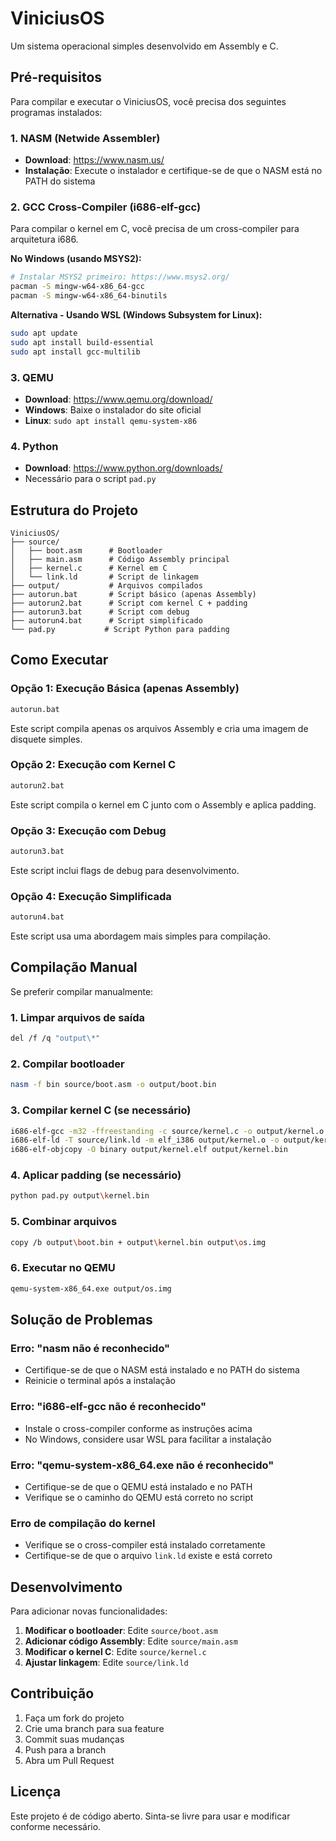 # ViniciusOS

Um sistema operacional simples desenvolvido em Assembly e C.

## Pré-requisitos

Para compilar e executar o ViniciusOS, você precisa dos seguintes programas instalados:

### 1. NASM (Netwide Assembler)
- **Download**: https://www.nasm.us/
- **Instalação**: Execute o instalador e certifique-se de que o NASM está no PATH do sistema

### 2. GCC Cross-Compiler (i686-elf-gcc)
Para compilar o kernel em C, você precisa de um cross-compiler para arquitetura i686.

**No Windows (usando MSYS2):**
```bash
# Instalar MSYS2 primeiro: https://www.msys2.org/
pacman -S mingw-w64-x86_64-gcc
pacman -S mingw-w64-x86_64-binutils
```

**Alternativa - Usando WSL (Windows Subsystem for Linux):**
```bash
sudo apt update
sudo apt install build-essential
sudo apt install gcc-multilib
```

### 3. QEMU
- **Download**: https://www.qemu.org/download/
- **Windows**: Baixe o instalador do site oficial
- **Linux**: `sudo apt install qemu-system-x86`

### 4. Python
- **Download**: https://www.python.org/downloads/
- Necessário para o script `pad.py`

## Estrutura do Projeto

```
ViniciusOS/
├── source/
│   ├── boot.asm      # Bootloader
│   ├── main.asm      # Código Assembly principal
│   ├── kernel.c      # Kernel em C
│   └── link.ld       # Script de linkagem
├── output/           # Arquivos compilados
├── autorun.bat       # Script básico (apenas Assembly)
├── autorun2.bat      # Script com kernel C + padding
├── autorun3.bat      # Script com debug
├── autorun4.bat      # Script simplificado
└── pad.py           # Script Python para padding
```

## Como Executar

### Opção 1: Execução Básica (apenas Assembly)
```bash
autorun.bat
```
Este script compila apenas os arquivos Assembly e cria uma imagem de disquete simples.

### Opção 2: Execução com Kernel C
```bash
autorun2.bat
```
Este script compila o kernel em C junto com o Assembly e aplica padding.

### Opção 3: Execução com Debug
```bash
autorun3.bat
```
Este script inclui flags de debug para desenvolvimento.

### Opção 4: Execução Simplificada
```bash
autorun4.bat
```
Este script usa uma abordagem mais simples para compilação.

## Compilação Manual

Se preferir compilar manualmente:

### 1. Limpar arquivos de saída
```bash
del /f /q "output\*"
```

### 2. Compilar bootloader
```bash
nasm -f bin source/boot.asm -o output/boot.bin
```

### 3. Compilar kernel C (se necessário)
```bash
i686-elf-gcc -m32 -ffreestanding -c source/kernel.c -o output/kernel.o
i686-elf-ld -T source/link.ld -m elf_i386 output/kernel.o -o output/kernel.elf
i686-elf-objcopy -O binary output/kernel.elf output/kernel.bin
```

### 4. Aplicar padding (se necessário)
```bash
python pad.py output\kernel.bin
```

### 5. Combinar arquivos
```bash
copy /b output\boot.bin + output\kernel.bin output\os.img
```

### 6. Executar no QEMU
```bash
qemu-system-x86_64.exe output/os.img
```

## Solução de Problemas

### Erro: "nasm não é reconhecido"
- Certifique-se de que o NASM está instalado e no PATH do sistema
- Reinicie o terminal após a instalação

### Erro: "i686-elf-gcc não é reconhecido"
- Instale o cross-compiler conforme as instruções acima
- No Windows, considere usar WSL para facilitar a instalação

### Erro: "qemu-system-x86_64.exe não é reconhecido"
- Certifique-se de que o QEMU está instalado e no PATH
- Verifique se o caminho do QEMU está correto no script

### Erro de compilação do kernel
- Verifique se o cross-compiler está instalado corretamente
- Certifique-se de que o arquivo `link.ld` existe e está correto

## Desenvolvimento

Para adicionar novas funcionalidades:

1. **Modificar o bootloader**: Edite `source/boot.asm`
2. **Adicionar código Assembly**: Edite `source/main.asm`
3. **Modificar o kernel C**: Edite `source/kernel.c`
4. **Ajustar linkagem**: Edite `source/link.ld`

## Contribuição

1. Faça um fork do projeto
2. Crie uma branch para sua feature
3. Commit suas mudanças
4. Push para a branch
5. Abra um Pull Request

## Licença

Este projeto é de código aberto. Sinta-se livre para usar e modificar conforme necessário. 